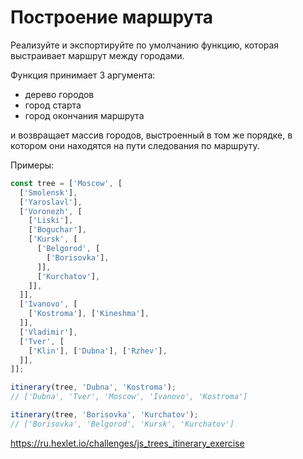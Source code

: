 # Построение маршрута

Реализуйте и экспортируйте по умолчанию функцию, которая выстраивает маршрут между городами.

Функция принимает 3 аргумента:

- дерево городов
- город старта
- город окончания маршрута

и возвращает массив городов, выстроенный в том же порядке, в котором они находятся на пути следования по маршруту.

Примеры:
```js
const tree = ['Moscow', [
  ['Smolensk'],
  ['Yaroslavl'],
  ['Voronezh', [
    ['Liski'],
    ['Boguchar'],
    ['Kursk', [
      ['Belgorod', [
        ['Borisovka'],
      ]],
      ['Kurchatov'],
    ]],
  ]],
  ['Ivanovo', [
    ['Kostroma'], ['Kineshma'],
  ]],
  ['Vladimir'],
  ['Tver', [
    ['Klin'], ['Dubna'], ['Rzhev'],
  ]],
]];

itinerary(tree, 'Dubna', 'Kostroma');
// ['Dubna', 'Tver', 'Moscow', 'Ivanovo', 'Kostroma']

itinerary(tree, 'Borisovka', 'Kurchatov');
// ['Borisovka', 'Belgorod', 'Kursk', 'Kurchatov']
```
https://ru.hexlet.io/challenges/js_trees_itinerary_exercise
